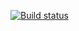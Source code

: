 [![Build status](https://ci.appveyor.com/api/projects/status/1xkt1cc6myaf39uc?svg=true)](https://ci.appveyor.com/project/alexreshetnikova/carddelivery)
